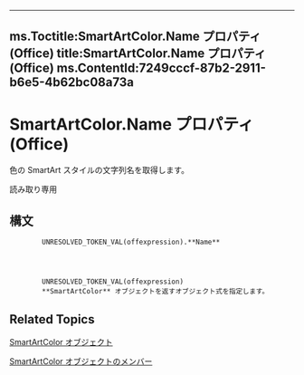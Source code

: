 

---
ms.Toctitle:SmartArtColor.Name プロパティ (Office)
title:SmartArtColor.Name プロパティ (Office)
ms.ContentId:7249cccf-87b2-2911-b6e5-4b62bc08a73a
---
# SmartArtColor.Name プロパティ (Office)




色の SmartArt スタイルの文字列名を取得します。

読み取り専用

## 構文

            UNRESOLVED_TOKEN_VAL(offexpression).**Name**




            UNRESOLVED_TOKEN_VAL(offexpression)
            **SmartArtColor** オブジェクトを返すオブジェクト式を指定します。



## Related Topics

[SmartArtColor オブジェクト](5aca0209-20d3-c16f-fdfd-184f3464e00b.md)

[SmartArtColor オブジェクトのメンバー](b1a82f2e-ccd5-c98e-36a6-74642bc63e68.md)




